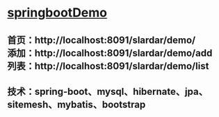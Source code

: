 # [springbootDemo](https://github.com/yashch/springbootDemo)  

首页：http://localhost:8091/slardar/demo/  
添加：http://localhost:8091/slardar/demo/add    
列表：http://localhost:8091/slardar/demo/list  
---- 
技术：spring-boot、mysql、hibernate、jpa、sitemesh、mybatis、bootstrap  
----  


